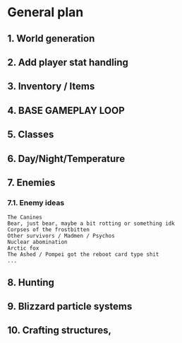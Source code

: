 # **General plan**
## **1. World generation**

## 2. **Add player stat handling**

## 3. **Inventory / Items**

## 4. **BASE GAMEPLAY LOOP**

## 5. **Classes** 

## 6. **Day/Night/Temperature**

## 7. **Enemies**
  ### 7.1. **Enemy ideas**
    The Canines
    Bear, just bear, maybe a bit rotting or something idk
    Corpses of the frostbitten
    Other survivors / Madmen / Psychos
    Nuclear abomination
    Arctic fox
    The Ashed / Pompei got the reboot card type shit
    ...
## 8. **Hunting**

## 9. **Blizzard particle systems**

## 10. **Crafting structures,**
